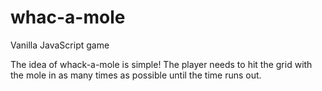 # whac-a-mole
Vanilla JavaScript game


 The idea of whack-a-mole is simple! The player needs to hit the grid with the mole in as many times as possible until the time runs out. 